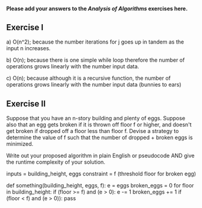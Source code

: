 #### Please add your answers to the ***Analysis of  Algorithms*** exercises here.

## Exercise I

a)
O(n^2); because the number iterations for j goes up in tandem as the input n increases.

b)
O(n); because there is one simple while loop therefore the number of operations grows linearly with the number input data.

c)
O(n); because although it is a recursive function, the number of operations grows linearly with the number input data (bunnies to ears)

## Exercise II


Suppose that you have an n-story building and plenty of eggs. Suppose also that an egg gets broken if it is thrown off
 floor f or higher, and doesn't get broken if dropped off a floor less than floor f. Devise a strategy to determine the
  value of f such that the number of dropped + broken eggs is minimized.

Write out your proposed algorithm in plain English or pseudocode AND give the runtime complexity of your solution.

inputs = building_height, eggs
constraint = f (threshold floor for broken egg)

def something(building_height, eggs, f):
    e = eggs
    broken_eggs = 0
    for floor in building_height:
        if (floor >= f) and (e > 0):
            e -= 1
            broken_eggs += 1
        if (floor < f) and (e > 0)):
            pass

